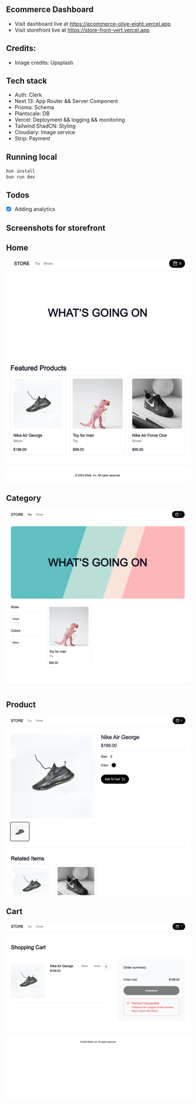 ## Ecommerce Dashboard

- Visit dashboard live at https://ecommerce-olive-eight.vercel.app
- Visit storefront live at https://store-front-vert.vercel.app

## Credits:

- Image credits: Upsplash

## Tech stack

- Auth: Clerk
- Next 13: App Router && Server Component
- Prisma: Schema
- Plantscale: DB
- Vercel: Deployment && logging && monitoring
- Tailwind ShadCN: Styling
- Cloudiary: Image service
- Strip: Payment

## Running local

```
bun install
bun run dev
```

## Todos

- [x] Adding analytics

## Screenshots for storefront

## Home

![create](public/store-home.png)

## Category

![create](public/store-category-home.png)

## Product

![create](public/store-product.png)

## Cart

![create](public/store-cart.png)
